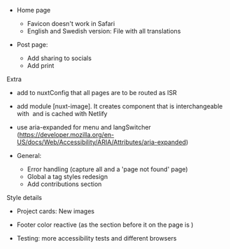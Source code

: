 - Home page
  - Favicon doesn't work in Safari
  - English and Swedish version: File with all translations

- Post page:
  - Add sharing to socials
  - Add print

Extra 
- add to nuxtConfig that all pages are to be routed as ISR
- add module [nuxt-image]. It creates <NuxtImg> component that is interchangeable with <img> and is cached with Netlify
- use aria-expanded for menu and langSwitcher (https://developer.mozilla.org/en-US/docs/Web/Accessibility/ARIA/Attributes/aria-expanded)

- General:
  - Error handling (capture all and a 'page not found' page)
  - Global a tag styles redesign
  - Add contributions section

Style details
- Project cards: New images
- Footer color reactive (as the section before it on the page is )

- Testing: more accessibility tests and different browsers
